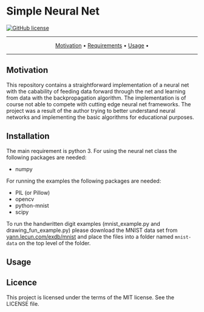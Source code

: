 # Simple Neural Net

[![GitHub license](https://img.shields.io/badge/license-MIT-blue.svg)](https://raw.githubusercontent.com/mmsbrggr/hsudoku/master/LICENSE)

-------
<p align="center">
    <a href="#motivation">Motivation</a> &bull;
    <a href="#requirements">Requirements</a> &bull;
    <a href="#installation">Usage</a> &bull;
</p>

-------

## Motivation
This repository contains a straightforward implementation of a neural net with the
cabability of feeding data forward through the net and learning from data with the backpropagation algorithm.
The implementation is of course not able to compete with cutting edge neural net frameworks.
The project was a result of the author trying to better understand neural networks and implementing the basic
algorithms for educational purposes.

## Installation

The main requirement is python 3. For using the neural net class the following packages are needed:
* numpy

For running the examples the following packages are needed:
* PIL (or Pillow)
* opencv
* python-mnist
* scipy

To run the handwritten digit examples (mnist_example.py and drawing_fun_example.py) please download the MNIST data set
from [yann.lecun.com/exdb/mnist](http://yann.lecun.com/exdb/mnist/) and place the files into a folder named `mnist-data` on the top level of the folder.

## Usage

## Licence
This project is licensed under the terms of the MIT license. See the LICENSE file.
